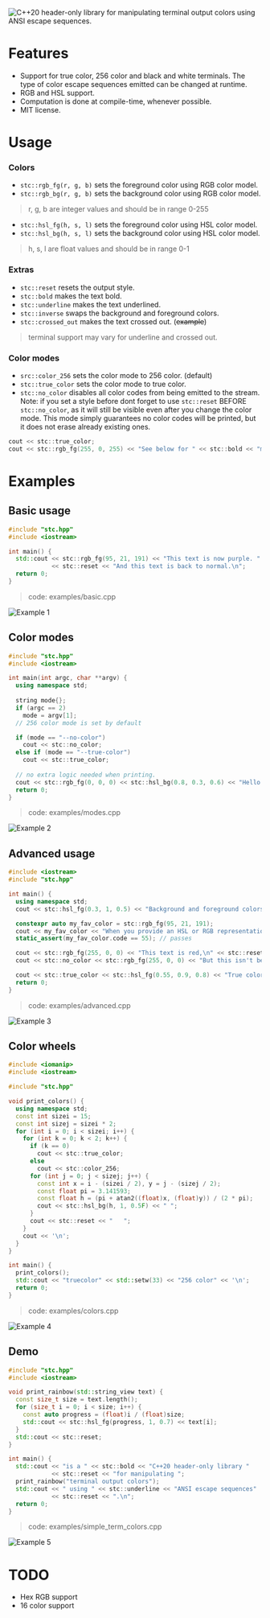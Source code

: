 ![C++20 header-only library for manipulating terminal output colors using ANSI escape sequences.](images/logo.png)

# Features
- Support for true color, 256 color and black and white terminals. The type of color escape sequences emitted can be changed at runtime.
- RGB and HSL support.
- Computation is done at compile-time, whenever possible.
- MIT license.

# Usage
### Colors
- `stc::rgb_fg(r, g, b)` sets the foreground color using RGB color model.
- `stc::rgb_bg(r, g, b)` sets the background color using RGB color model.
> r, g, b are integer values and should be in range 0-255
- `stc::hsl_fg(h, s, l)` sets the foreground color using HSL color model.
- `stc::hsl_bg(h, s, l)` sets the background color using HSL color model.
> h, s, l are float values and should be in range 0-1

### Extras
- `stc::reset` resets the output style.
- `stc::bold` makes the text bold.
- `stc::underline` makes the text underlined.
- `stc::inverse` swaps the background and foreground colors.
- `stc::crossed_out` makes the text crossed out. (~~example~~)
> terminal support may vary for underline and crossed out.

### Color modes
- `src::color_256` sets the color mode to 256 color. (default)
- `stc::true_color` sets the color mode to true color.
- `stc::no_color` disables all color codes from being emitted to the stream. Note: if you set a style before dont forget to use `stc::reset` BEFORE `stc::no_color`, as it will still be visible even after you change the color mode. This mode simply guarantees no color codes will be printed, but it does not erase already existing ones.

```cpp
cout << stc::true_color;
cout << stc::rgb_fg(255, 0, 255) << "See below for " << stc::bold << "more examples.";
```

# Examples
## Basic usage
```cpp
#include "stc.hpp"
#include <iostream>

int main() {
  std::cout << stc::rgb_fg(95, 21, 191) << "This text is now purple. "
            << stc::reset << "And this text is back to normal.\n";
  return 0;
}
```
> code: examples/basic.cpp

![Example 1](images/basic.png)

## Color modes
```cpp
#include "stc.hpp"
#include <iostream>

int main(int argc, char **argv) {
  using namespace std;
  
  string mode{};
  if (argc == 2)
    mode = argv[1];
  // 256 color mode is set by default

  if (mode == "--no-color")
    cout << stc::no_color;
  else if (mode == "--true-color")
    cout << stc::true_color;
  
  // no extra logic needed when printing.
  cout << stc::rgb_fg(0, 0, 0) << stc::hsl_bg(0.8, 0.3, 0.6) << "Hello!" << stc::reset << '\n';
  return 0;
}
```
> code: examples/modes.cpp

![Example 2](images/modes.png)

## Advanced usage
```cpp
#include <iostream>
#include "stc.hpp"

int main() {
  using namespace std;
  cout << stc::hsl_fg(0.3, 1, 0.5) << "Background and foreground colors can be " << stc::hsl_bg(0.7, 1, 0.5) << "layered over each other." << stc::reset << '\n';

  constexpr auto my_fav_color = stc::rgb_fg(95, 21, 191);
  cout << my_fav_color << "When you provide an HSL or RGB representation of a color, the library will look for a closest match in the 256 color table at compile time.\n" << stc::reset;
  static_assert(my_fav_color.code == 55); // passes

  cout << stc::rgb_fg(255, 0, 0) << "This text is red,\n" << stc::reset;
  cout << stc::no_color << stc::rgb_fg(255, 0, 0) << "But this isn't because we set the color mode to no-color\n" << stc::reset;

  cout << stc::true_color << stc::hsl_fg(0.55, 0.9, 0.8) << "True color support enabled. See colors.cpp example for better visualisation.\n";
  return 0;
}
```
> code: examples/advanced.cpp

![Example 3](images/advanced.png)

## Color wheels
```cpp
#include <iomanip>
#include <iostream>

#include "stc.hpp"

void print_colors() {
  using namespace std;
  const int sizei = 15;
  const int sizej = sizei * 2;
  for (int i = 0; i < sizei; i++) {
    for (int k = 0; k < 2; k++) {
      if (k == 0)
        cout << stc::true_color;
      else
        cout << stc::color_256;
      for (int j = 0; j < sizej; j++) {
        const int x = i - (sizei / 2), y = j - (sizej / 2);
        const float pi = 3.141593;
        const float h = (pi + atan2((float)x, (float)y)) / (2 * pi);
        cout << stc::hsl_bg(h, 1, 0.5F) << " ";
      }
      cout << stc::reset << "   ";
    }
    cout << '\n';
  }
}

int main() {
  print_colors();
  std::cout << "truecolor" << std::setw(33) << "256 color" << '\n';
  return 0;
}
```
> code: examples/colors.cpp

![Example 4](images/colors.png)

## Demo
```cpp
#include "stc.hpp"
#include <iostream>

void print_rainbow(std::string_view text) {
  const size_t size = text.length();
  for (size_t i = 0; i < size; i++) {
    const auto progress = (float)i / (float)size;
    std::cout << stc::hsl_fg(progress, 1, 0.7) << text[i];
  }
  std::cout << stc::reset;
}

int main() {
  std::cout << "is a " << stc::bold << "C++20 header-only library "
            << stc::reset << "for manipulating ";
  print_rainbow("terminal output colors");
  std::cout << " using " << stc::underline << "ANSI escape sequences"
            << stc::reset << ".\n";
  return 0;
}
```
> code: examples/simple_term_colors.cpp

![Example 5](images/logo.png)

# TODO
- Hex RGB support
- 16 color support
